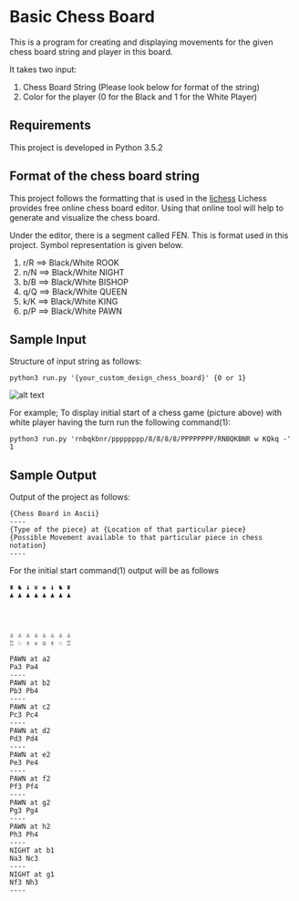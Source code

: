 # Basic Chess Board

This is a program for creating and displaying movements for the given chess board string and player in this board.

It takes two input:
1. Chess Board String (Please look below for format of the string)
2. Color for the player (0 for the Black and 1 for the White Player)


## Requirements

This project is developed in Python 3.5.2

## Format of the chess board string

This project follows the formatting that is used in the [lichess]('https://en.lichess.org/editor')
Lichess provides free online chess board editor. Using that online tool will help to generate and visualize the chess board.

Under the editor, there is a segment called FEN. This is format used in this project. Symbol representation is
given below.

1. r/R ==> Black/White ROOK
2. n/N ==> Black/White NIGHT
3. b/B ==> Black/White BISHOP
4. q/Q ==> Black/White QUEEN
5. k/K ==> Black/White KING
6. p/P ==> Black/White PAWN

## Sample Input

Structure of input string as follows:

```
python3 run.py '{your_custom_design_chess_board}' {0 or 1}
```

![alt text](http://imgur.com/a/qoN2U "Main Board")

For example; To display initial start of a chess game (picture above) with white player having the turn run the following command(1):

```
python3 run.py 'rnbqkbnr/pppppppp/8/8/8/8/PPPPPPPP/RNBQKBNR w KQkq -' 1
```


## Sample Output

Output of the project as follows:

```
{Chess Board in Ascii}
----
{Type of the piece} at {Location of that particular piece}
{Possible Movement available to that particular piece in chess notation}
----
```

For the initial start command(1) output will be as follows
```
♜ ♞ ♝ ♛ ♚ ♝ ♞ ♜
♟ ♟ ♟ ♟ ♟ ♟ ♟ ♟




♙ ♙ ♙ ♙ ♙ ♙ ♙ ♙
♖ ♘ ♗ ♕ ♔ ♗ ♘ ♖ 

PAWN at a2
Pa3 Pa4
----
PAWN at b2
Pb3 Pb4
----
PAWN at c2
Pc3 Pc4
----
PAWN at d2
Pd3 Pd4
----
PAWN at e2
Pe3 Pe4
----
PAWN at f2
Pf3 Pf4
----
PAWN at g2
Pg3 Pg4
----
PAWN at h2
Ph3 Ph4
----
NIGHT at b1
Na3 Nc3
----
NIGHT at g1
Nf3 Nh3
----
```
